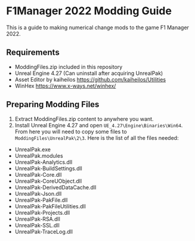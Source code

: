 # F1Manager 2022 Modding Guide
This is a guide to making numerical change mods to the game F1 Manager 2022.

## Requirements
- ModdingFiles.zip included in this repository
- Unreal Engine 4.27 (Can uninstall after acquiring UnrealPak)
- Asset Editor by kaiheilos https://github.com/kaiheilos/Utilities
- WinHex https://www.x-ways.net/winhex/

## Preparing Modding Files
1. Extract ModdingFiles.zip content to anywhere you want.
2. Install Unreal Engine 4.27 and open `UE_4.27\Engine\Binaries\Win64`. From here you will need to copy some files to `ModdingFiles\UnrealPak\2\3`. Here is the list of all the files needed:
  - UnrealPak.exe
  - UnrealPak.modules
  - UnrealPak-Analytics.dll
  - UnrealPak-BuildSettings.dll
  - UnrealPak-Core.dll
  - UnrealPak-CoreUObject.dll
  - UnrealPak-DerivedDataCache.dll
  - UnrealPak-Json.dll
  - UnrealPak-PakFile.dll
  - UnrealPak-PakFileUtilities.dll
  - UnrealPak-Projects.dll
  - UnrealPak-RSA.dll
  - UnrealPak-SSL.dll
  - UnrealPak-TraceLog.dll

